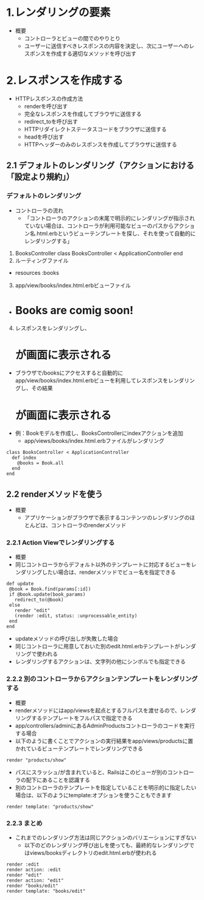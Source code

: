 # 1.レンダリングの要素
- 概要
  - コントローラとビューの間でのやりとり
  - ユーザーに送信すべきレスポンスの内容を決定し、次にユーザーへのレスポンスを作成する適切なメソッドを呼び出す
# 2.レスポンスを作成する
- HTTPレスポンスの作成方法
  - renderを呼び出す
  - 完全なレスポンスを作成してブラウザに送信する
  - redirect_toを呼び出す
  - HTTPリダイレクトステータスコードをブラウザに送信する
  - headを呼び出す
  - HTTPヘッダーのみのレスポンスを作成してブラウザに送信する
## 2.1 デフォルトのレンダリング（アクションにおける「設定より規約」）
### デフォルトのレンダリング
- コントローラの流れ
  - 「コントローラのアクションの末尾で明示的にレンダリングが指示されていない場合は、コントローラが利用可能なビューのパスからアクション名.html.erbというビューテンプレートを探し、それを使って自動的にレンダリングする」
1. BooksController
  class BooksController < ApplicationController
  end
2. ルーティングファイル
  - resources :books
3. app/view/books/index.html.erbビューファイル
  - <h1>Books are comig soon!</h1>
4. レスポンスをレンダリングし、<h1>が画面に表示される
  - ブラウザで/booksにアクセスすると自動的にapp/view/books/index.html.erbビューを利用してレスポンスをレンダリングし、その結果<h1>が画面に表示される
- 例：Bookモデルを作成し、BooksControllerにindexアクションを追加
  - app/views/books/index.html.erbファイルがレンダリング
```
class BooksController < ApplicationController
  def index
    @books = Book.all
  end
end
```
## 2.2 renderメソッドを使う
- 概要
  - アプリケーションがブラウザで表示するコンテンツのレンダリングのほとんどは、コントローラのrenderメソッド
### 2.2.1 Action Viewでレンダリングする
 - 概要
  - 同じコントローラからデフォルト以外のテンプレートに対応するビューをレンダリングしたい場合は、renderメソッドでビュー名を指定できる
 ```
 def update
  @book = Book.find(params[:id])
  if @book.update(book_params)
    redirect_to(@book)
  else
    render "edit"
    (render :edit, status: :unprocessable_entity)
  end
 end
 ```
 - updateメソッドの呼び出しが失敗した場合
  - 同じコントローラに用意しておいた別のedit.html.erbテンプレートがレンダリングで使われる
  - レンダリングするアクションは、文字列の他にシンボルでも指定できる
### 2.2.2 別のコントローラからアクションテンプレートをレンダリングする
 - 概要
  - renderメソッドにはapp/viewsを起点とするフルパスを渡せるので、レンダリングするテンプレートをフルパスで指定できる
 - app/controllers/adminにあるAdminProductsコントローラのコードを実行する場合
  - 以下のように書くことでアクションの実行結果をapp/views/productsに置かれているビューテンプレートでレンダリングできる
 ```
 render "products/show"
 ```
  - パスにスラッシュ/が含まれていると、Railsはこのビューが別のコントローラの配下にあることを認識する
  - 別のコントローラのテンプレートを指定していることを明示的に指定したい場合は、以下のようにtemplate:オプションを使うこともできます
```
render template: "products/show"
```
### 2.2.3 まとめ
- これまでのレンダリング方法は同じアクションのバリエーションにすぎない
  - 以下のどのレンダリング呼び出しを使っても、最終的なレンダリングではviews/booksディレクトリのedit.html.erbが使われる
```
render :edit
render action: :edit
render "edit"
render action: "edit"
render "books/edit"
render template: "books/edit"
```

